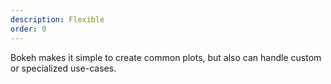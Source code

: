 ```yaml
---
description: Flexible
order: 0
---
```

Bokeh makes it simple to create common plots, but also can handle custom or specialized use-cases.